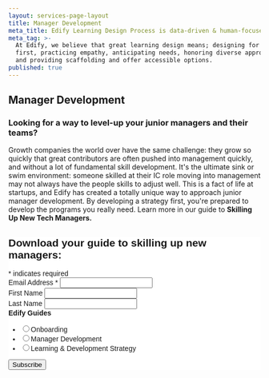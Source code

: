 ```yaml
---
layout: services-page-layout
title: Manager Development
meta_title: Edify Learning Design Process is data-driven & human-focused
meta_tag: >-
  At Edify, we believe that great learning design means; designing for people
  first, practicing empathy, anticipating needs, honoring diverse approaches,
  and providing scaffolding and offer accessible options.
published: true
---
```

## Manager Development
### Looking for a way to level-up your junior managers and their teams?

Growth companies the world over have the same challenge: they grow so quickly that great contributors are often pushed into management quickly, and without a lot of fundamental skill development. It's the ultimate sink or swim environment: someone skilled at their IC role moving into management may not always have the people skills to adjust well. This is a fact of life at startups, and Edify has created a totally unique way to approach junior manager development. By developing a strategy first, you're prepared to develop the programs you really need. Learn more in our guide to **Skilling Up New Tech Managers.**

<link href="//cdn-images.mailchimp.com/embedcode/classic-10_7.css" rel="stylesheet" type="text/css">
<style type="text/css">
#mc_embed_signup{background:#fff; clear:left; font:14px Helvetica,Arial,sans-serif; }
/* Add your own MailChimp form style overrides in your site stylesheet or in this style block.
  We recommend moving this block and the preceding CSS link to the HEAD of your HTML file. */
</style>
<div id="mc_embed_signup">
<form action="//edifyedu.us8.list-manage.com/subscribe/post?u=adcd41d2f3227baeb65cced0a&amp;id=db14592311" method="post" id="mc-embedded-subscribe-form" name="mc-embedded-subscribe-form" class="validate" target="_blank" novalidate>
    <div id="mc_embed_signup_scroll">
<h2>Download your guide to skilling up new managers:</h2>
<div class="indicates-required"><span class="asterisk">*</span> indicates required</div>
<div class="mc-field-group">
<label for="mce-EMAIL">Email Address  <span class="asterisk">*</span>
</label>
<input type="email" value="" name="EMAIL" class="required email" id="mce-EMAIL">
</div>
<div class="mc-field-group">
<label for="mce-FNAME">First Name </label>
<input type="text" value="" name="FNAME" class="" id="mce-FNAME">
</div>
<div class="mc-field-group">
<label for="mce-LNAME">Last Name </label>
<input type="text" value="" name="LNAME" class="" id="mce-LNAME">
</div>
<div class="mc-field-group input-group">
    <strong>Edify Guides </strong>
    <ul><li><input type="radio" value="1" name="group[49121]" id="mce-group[49121]-49121-0"><label for="mce-group[49121]-49121-0">Onboarding</label></li>
<li><input type="radio" value="2" name="group[49121]" id="mce-group[49121]-49121-1"><label for="mce-group[49121]-49121-1">Manager Development</label></li>
<li><input type="radio" value="4" name="group[49121]" id="mce-group[49121]-49121-2"><label for="mce-group[49121]-49121-2">Learning &amp; Development Strategy</label></li>
</ul>
</div>
<div id="mce-responses" class="clear">
<div class="response" id="mce-error-response" style="display:none"></div>
<div class="response" id="mce-success-response" style="display:none"></div>
</div>    <!-- real people should not fill this in and expect good things - do not remove this or risk form bot signups-->
    <div style="position: absolute; left: -5000px;" aria-hidden="true"><input type="text" name="b_adcd41d2f3227baeb65cced0a_db14592311" tabindex="-1" value=""></div>
    <div class="clear"><input type="submit" value="Subscribe" name="subscribe" id="mc-embedded-subscribe" class="button"></div>
    </div>
</form>
</div>
